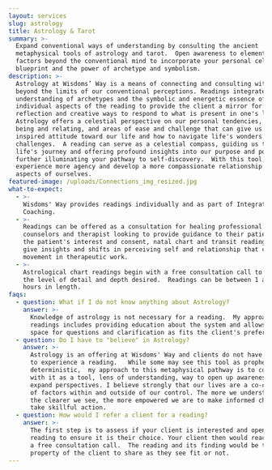 ```yaml
---
layout: services
slug: astrology
title: Astrology & Tarot
summary: >-
  Expand conventional ways of understanding by consulting the ancient
  metaphysical tools of astrology and tarot.  Open awareness to elements and
  factors beyond the conventional mind to incorporate your personal celestial
  blueprint and the power of archetype and symbolism. 
description: >-
  Astrology at Wisdoms’ Way is a means of connecting and consulting with factors
  beyond the limits of our conventional perceptions. Readings integrate a deep
  understanding of archetypes and the symbolic and energetic essence of
  individual aspects of the reading to provide the client a mirror for
  reflection and creative ways to respond to what is present in one's life. 
  Astrology offers a celestial perspective on our personal tendencies, ways of
  being and relating, and areas of ease and challenge that can give us an
  inspired attitude toward our life and how to navigate life's wonders and
  challenges.  A reading can serve as a celestial compass, guiding us through
  life's journey and offering profound insights into our purpose and potential, 
  further illuminating your pathway to self-discovery.  With this tool, we can
  experience more agency and develop a more compassionate relationship with all
  aspects of ourselves.  
featured-image: /uploads/Connections_img_resized.jpg
what-to-expect:
  - >-
    Wisdoms' Way provides readings individually and as part of Integrative
    Coaching. 
  - >-
    Readings can be offered as a consultation for healing professional such as
    counselors and therapist looking to provide guidance to their patients. With
    the patient's interest and consent, natal chart and transit readings can
    give insights and shifts in perceiving self and relationship that can create
    movement in therapeutic work. 
  - >-
    Astrological chart readings begin with a free consultation call to determine
    the level of detail and depth desired.  Readings can be between 1 and 2
    hours in length. 
faqs:
  - question: What if I do not know anything about Astrology?
    answer: >-
      Knowledge of astrology is not necessary for a reading.  My approach to
      readings includes providing education about the system and allows the
      space for questions and clarification as fits the client's preferences.
  - question: Do I have to "believe" in Astrology?
    answer: >-
      Astrology is an offering at Wisdoms' Way and clients do not have to choose
      to experience a reading.   While some may see this tool as prophetic or
      deterministic,  my approach to this metaphysical pathway is to consult
      with it as a tool, lens of understanding, way to open up awareness and
      expand perspectives. I believe strongly that our lives are a co-creation
      of factors within and outside of our control. The more we understand and
      the clearer we see, the more empowered we are to make informed choices and
      take skillful action.  
  - question: How would I refer a client for a reading?
    answer: >-
      The first step is to assess if your client is interested and open to a
      reading to ensure it is their choice. Your client then would reach out for
      a free consultation call.  The reading and its finding would be the
      property of the client to share as they see fit or not. 
---
```

